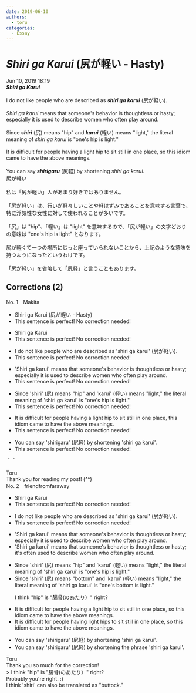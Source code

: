```yaml
---
date: 2019-06-10
authors:
  - toru
categories:
  - Essay
---
```


<h1 id="subject_show"><strong><em>Shiri ga Karui</strong></em> (尻が軽い - Hasty)</h1>
<div class="date">Jun 10, 2019 18:19</div>
<div id="post"><div id="body_show_ori">
<strong><em>Shiri ga Karui</strong></em><br/><br/>I do not like people who are described as <strong><em>shiri ga karui</em></strong> (尻が軽い).<br/><br/><em>Shiri ga karui</em> means that someone's behavior is thoughtless or hasty; especially it is used to describe women who often play around.<br/><br/>Since <strong><em>shiri</em></strong> (尻) means "hip" and <strong><em>karui</em></strong> (軽い) means "light," the literal meaning of <em>shiri ga karui</em> is "one's hip is light."<br/><br/>It is difficult for people having a light hip to sit still in one place, so this idiom came to have the above meanings.<br/><br/>You can say <strong><em>shirigaru</em></strong> (尻軽) by shortening <em>shiri ga karui</em>.
</div></div>

<!-- more -->

<div id="post_ja"><div id="body_show_mo">
尻が軽い<br/><br/>私は「尻が軽い」人があまり好きではありません。<br/><br/>「尻が軽い」は、行いが軽々しいことや軽はずみであることを意味する言葉で、特に浮気性な女性に対して使われることが多いです。<br/><br/>「尻」は "hip"、「軽い」は "light" を意味するので、「尻が軽い」の文字どおりの意味は "one's hip is light" となります。<br/><br/>尻が軽くて一つの場所にじっと座っていられないことから、上記のような意味を持つようになったというわけです。<br/><br/>「尻が軽い」を省略して「尻軽」と言うこともあります。
</div></div>

## Corrections (2)
<div id="block"><div class="first_name"> No. 1　<span class="just_name">Makita</span></div><div id="block2">
<ul class="correction_field">
<li class="incorrect">Shiri ga Karui (尻が軽い - Hasty)</li>
<li class="corrected perfect">This sentence is perfect! No correction needed!</li>
</ul>
<ul class="correction_field">
<li class="incorrect">Shiri ga Karui</li>
<li class="corrected perfect">This sentence is perfect! No correction needed!</li>
</ul>
<ul class="correction_field">
<li class="incorrect">I do not like people who are described as 'shiri ga karui' (尻が軽い).</li>
<li class="corrected perfect">This sentence is perfect! No correction needed!</li>
</ul>
<ul class="correction_field">
<li class="incorrect">'Shiri ga karui' means that someone's behavior is thoughtless or hasty; especially it is used to describe women who often play around.</li>
<li class="corrected perfect">This sentence is perfect! No correction needed!</li>
</ul>
<ul class="correction_field">
<li class="incorrect">Since 'shiri' (尻) means "hip" and 'karui' (軽い) means "light," the literal meaning of 'shiri ga karui' is "one's hip is light."</li>
<li class="corrected perfect">This sentence is perfect! No correction needed!</li>
</ul>
<ul class="correction_field">
<li class="incorrect">It is difficult for people having a light hip to sit still in one place, this idiom came to have the above meanings.</li>
<li class="corrected perfect">This sentence is perfect! No correction needed!</li>
</ul>
<ul class="correction_field">
<li class="incorrect">You can say 'shirigaru' (尻軽) by shortening 'shiri ga karui'.</li>
<li class="corrected perfect">This sentence is perfect! No correction needed!</li>
</ul>
<p class="comment_small">
 ＾＾
</p>

</div><div class="name"><span class="just_name">Toru</span><br>
Thank you for reading my post! (^^)
</div>
</div>
<div id="block"><div class="first_name"> No. 2　<span class="just_name">friendfromfaraway</span></div><div id="block2">
<ul class="correction_field">
<li class="incorrect">Shiri ga Karui</li>
<li class="corrected perfect">This sentence is perfect! No correction needed!</li>
</ul>
<ul class="correction_field">
<li class="incorrect">I do not like people who are described as 'shiri ga karui' (尻が軽い).</li>
<li class="corrected perfect">This sentence is perfect! No correction needed!</li>
</ul>
<ul class="correction_field">
<li class="incorrect">'Shiri ga karui' means that someone's behavior is thoughtless or hasty; especially it is used to describe women who often play around.</li>
<li class="corrected correct">
'Shiri ga karui' means that someone's behavior is thoughtless or hasty; it's <span class="f_blue">often used</span> to describe women who often play around.
</li>
</ul>
<ul class="correction_field">
<li class="incorrect">Since 'shiri' (尻) means "hip" and 'karui' (軽い) means "light," the literal meaning of 'shiri ga karui' is "one's hip is light."</li>
<li class="corrected correct">
Since 'shiri' (尻) means "bottom" and 'karui' (軽い) means "light," the literal meaning of 'shiri ga karui' is "one's bottom is light."
<p class="correction_comment">I think "hip" is "腸骨(のあたり）" right?</p>
</li>
</ul>
<ul class="correction_field">
<li class="incorrect">It is difficult for people having a light hip to sit still in one place, so this idiom came to have the above meanings.</li>
<li class="corrected correct">
It is difficult for people having light hips to sit still in one place, so this idiom came to have the above meanings.
</li>
</ul>
<ul class="correction_field">
<li class="incorrect">You can say 'shirigaru' (尻軽) by shortening 'shiri ga karui'.</li>
<li class="corrected correct">
You can say 'shirigaru' (尻軽) by shortening the phrase 'shiri ga karui'.
</li>
</ul>
</div><div class="name"><span class="just_name">Toru</span><br>
Thank you so much for the correction!<br/>&gt; I think "hip" is "腸骨(のあたり）" right?<br/>Probably you're right. :)<br/>I think 'shiri' can also be translated as "buttock."
</div>
</div>
